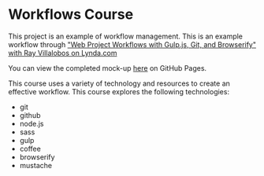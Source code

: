 # Workflows Course

This project is an example of workflow management. This is an example workflow through ["Web Project Workflows with Gulp.js, Git, and Browserify" with Ray Villalobos on Lynda.com](http://www.lynda.com/Web-Web-Design-tutorials/Web-Project-Workflows-Gulpjs-Git-Browserify/154416-2.html)

You can view the completed mock-up [here](http://tarodotblank.github.io/workflows/) on GitHub Pages.

This course uses a variety of technology and resources to create an effective workflow. 
This course explores the following technologies:
- git
- github
- node.js
- sass
- gulp
- coffee
- browserify
- mustache
